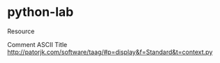 # python-lab


Resource

Comment ASCII Title
http://patorjk.com/software/taag/#p=display&f=Standard&t=context.py
